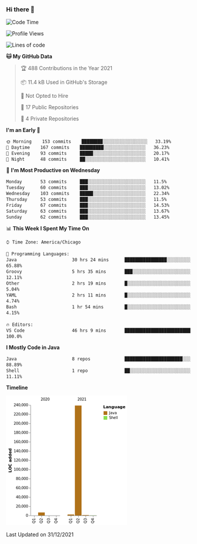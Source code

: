 ### Hi there 👋


<!--START_SECTION:waka-->
![Code Time](http://img.shields.io/badge/Code%20Time-1%2C927%20hrs%2051%20mins-blue)

![Profile Views](http://img.shields.io/badge/Profile%20Views-0-blue)

![Lines of code](https://img.shields.io/badge/From%20Hello%20World%20I%27ve%20Written-249%20Thousand%20lines%20of%20code-blue)

**🐱 My GitHub Data** 

> 🏆 488 Contributions in the Year 2021
 > 
> 📦 11.4 kB Used in GitHub's Storage 
 > 
> 🚫 Not Opted to Hire
 > 
> 📜 17 Public Repositories 
 > 
> 🔑 4 Private Repositories  
 > 
**I'm an Early 🐤** 

```text
🌞 Morning    153 commits    ████████░░░░░░░░░░░░░░░░░   33.19% 
🌆 Daytime    167 commits    █████████░░░░░░░░░░░░░░░░   36.23% 
🌃 Evening    93 commits     █████░░░░░░░░░░░░░░░░░░░░   20.17% 
🌙 Night      48 commits     ██░░░░░░░░░░░░░░░░░░░░░░░   10.41%

```
📅 **I'm Most Productive on Wednesday** 

```text
Monday       53 commits     ███░░░░░░░░░░░░░░░░░░░░░░   11.5% 
Tuesday      60 commits     ███░░░░░░░░░░░░░░░░░░░░░░   13.02% 
Wednesday    103 commits    █████░░░░░░░░░░░░░░░░░░░░   22.34% 
Thursday     53 commits     ███░░░░░░░░░░░░░░░░░░░░░░   11.5% 
Friday       67 commits     ███░░░░░░░░░░░░░░░░░░░░░░   14.53% 
Saturday     63 commits     ███░░░░░░░░░░░░░░░░░░░░░░   13.67% 
Sunday       62 commits     ███░░░░░░░░░░░░░░░░░░░░░░   13.45%

```


📊 **This Week I Spent My Time On** 

```text
⌚︎ Time Zone: America/Chicago

💬 Programming Languages: 
Java                     30 hrs 24 mins      ████████████████░░░░░░░░░   65.88% 
Groovy                   5 hrs 35 mins       ███░░░░░░░░░░░░░░░░░░░░░░   12.11% 
Other                    2 hrs 19 mins       █░░░░░░░░░░░░░░░░░░░░░░░░   5.04% 
YAML                     2 hrs 11 mins       █░░░░░░░░░░░░░░░░░░░░░░░░   4.74% 
Bash                     1 hr 54 mins        █░░░░░░░░░░░░░░░░░░░░░░░░   4.15%

🔥 Editors: 
VS Code                  46 hrs 9 mins       █████████████████████████   100.0%

```

**I Mostly Code in Java** 

```text
Java                     8 repos             ██████████████████████░░░   88.89% 
Shell                    1 repo              ██░░░░░░░░░░░░░░░░░░░░░░░   11.11%

```


**Timeline**

![Chart not found](https://raw.githubusercontent.com/powercasgamer/powercasgamer/master/charts/bar_graph.png) 


 Last Updated on 31/12/2021
<!--END_SECTION:waka-->
